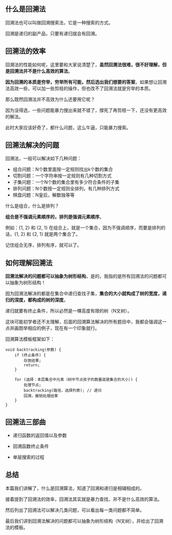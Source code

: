 ## 什么是回溯法

回溯法也可以叫做回溯搜索法，它是一种搜索的方式。

回溯是递归的副产品，只要有递归就会有回溯。

## 回溯法的效率

回溯法的性能如何呢，这里要和大家说清楚了，**虽然回溯法很难，很不好理解，但是回溯法并不是什么高效的算法**。

**因为回溯的本质是穷举，穷举所有可能，然后选出我们想要的答案**，如果想让回溯法高效一些，可以加一些剪枝的操作，但也改不了回溯法就是穷举的本质。

那么既然回溯法并不高效为什么还要用它呢？

因为没得选，一些问题能暴力搜出来就不错了，撑死了再剪枝一下，还没有更高效的解法。

此时大家应该好奇了，都什么问题，这么牛逼，只能暴力搜索。

## 回溯法解决的问题

回溯法，一般可以解决如下几种问题：

* 组合问题：N个数里面按一定规则找出k个数的集合
* 切割问题：一个字符串按一定规则有几种切割方式
* 子集问题：一个N个数的集合里有多少符合条件的子集
* 排列问题：N个数按一定规则全排列，有几种排列方式
* 棋盘问题：N皇后，解数独等等

什么是组合，什么是排列？

**组合是不强调元素顺序的，排列是强调元素顺序**。

例如：{1, 2} 和 {2, 1} 在组合上，就是一个集合，因为不强调顺序，而要是排列的话，{1, 2} 和 {2, 1} 就是两个集合了。

记住组合无序，排列有序，就可以了。

## 如何理解回溯法

**回溯法解决的问题都可以抽象为树形结构**，是的，我指的是所有回溯法的问题都可以抽象为树形结构！

因为回溯法解决的都是在集合中递归查找子集，**集合的大小就构成了树的宽度，递归的深度，都构成的树的深度**。

递归就要有终止条件，所以必然是一棵高度有限的树（N叉树）。

这块可能初学者还不太理解，后面的回溯算法解决的所有题目中，我都会强调这一点并画图举相应的例子，现在有一个印象就行。

回溯算法模板框架如下：

```
void backtracking(参数) {
    if (终止条件) {
        存放结果;
        return;
    }

    for (选择：本层集合中元素（树中节点孩子的数量就是集合的大小）) {
        处理节点;
        backtracking(路径，选择列表); // 递归
        回溯，撤销处理结果
    }
}

```

## 回溯法三部曲
- 递归函数的返回值以及参数

- 回溯函数终止条件

- 单层搜索的过程

## 总结

本篇我们讲解了，什么是回溯算法，知道了回溯和递归是相辅相成的。

接着提到了回溯法的效率，回溯法其实就是暴力查找，并不是什么高效的算法。

然后列出了回溯法可以解决几类问题，可以看出每一类问题都不简单。

最后我们讲到回溯法解决的问题都可以抽象为树形结构（N叉树），并给出了回溯法的模板。


